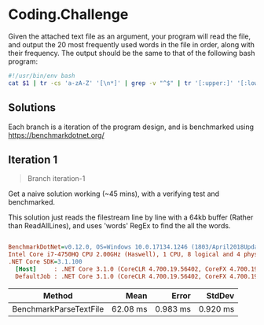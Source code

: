 # Coding.Challenge

Given the attached text file as an argument, your program will read the file, and output the 20 most frequently used words in the file in order, along with their frequency. 
The output should be the same to that of the following bash program:

```bash
#!/usr/bin/env bash
cat $1 | tr -cs 'a-zA-Z' '[\n*]' | grep -v "^$" | tr '[:upper:]' '[:lower:]'| sort | uniq -c | sort -nr | head -20
```

## Solutions

Each branch is a iteration of the program design, and is benchmarked using https://benchmarkdotnet.org/

## Iteration 1

> Branch iteration-1

Get a naive solution working (~45 mins), with a verifying test and benchmarked.

This solution just reads the filestream line by line with a 64kb buffer (Rather than ReadAllLines), and uses 'words' RegEx to find the all the words.

``` ini

BenchmarkDotNet=v0.12.0, OS=Windows 10.0.17134.1246 (1803/April2018Update/Redstone4)
Intel Core i7-4750HQ CPU 2.00GHz (Haswell), 1 CPU, 8 logical and 4 physical cores
.NET Core SDK=3.1.100
  [Host]     : .NET Core 3.1.0 (CoreCLR 4.700.19.56402, CoreFX 4.700.19.56404), X64 RyuJIT  [AttachedDebugger]
  DefaultJob : .NET Core 3.1.0 (CoreCLR 4.700.19.56402, CoreFX 4.700.19.56404), X64 RyuJIT


```
|                 Method |     Mean |    Error |   StdDev |
|----------------------- |---------:|---------:|---------:|
| BenchmarkParseTextFile | 62.08 ms | 0.983 ms | 0.920 ms |
